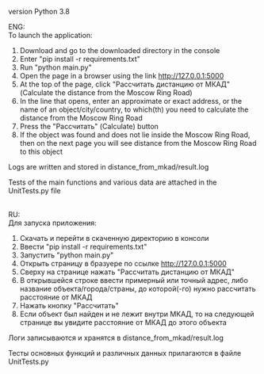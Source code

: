 version Python 3.8

ENG: \
To launch the application:

1) Download and go to the downloaded directory in the console
2) Enter "pip install -r requirements.txt"
3) Run "python main.py"
4) Open the page in a browser using the link http://127.0.0.1:5000
5) At the top of the page, click "Рассчитать дистанцию от МКАД" (Calculate the distance from the Moscow Ring Road)
6) In the line that opens, enter an approximate or exact address, or the name of an object/city/country,
to which(th) you need to calculate the distance from the Moscow Ring Road
7) Press the "Рассчитать" (Calculate) button
8) If the object was found and does not lie inside the Moscow Ring Road, then on the next page you will see
distance from the Moscow Ring Road to this object


Logs are written and stored in distance_from_mkad/result.log

Tests of the main functions and various data are attached in the UnitTests.py file

\
RU: \
Для запуска приложения:

1) Скачать и перейти в скаченную директорию в консоли
2) Ввести "pip install -r requirements.txt"
3) Запустить "python main.py"
4) Открыть страницу в бразуере по ссылке http://127.0.0.1:5000
5) Сверху на странице нажать "Рассчитать дистанцию от МКАД"
6) В открывшейся строке ввести примерный или точный адрес, либо название объекта/города/страны,
до которой(-го) нужно рассчитать расстояние от МКАД
7) Нажать кнопку "Рассчитать"
8) Если объект был найден и не лежит внутри МКАД, то на следующей странице вы увидите
расстояние от МКАД до этого объекта


Логи записываются и хранятся в distance_from_mkad/result.log

Тесты основных функций и различных данных прилагаются в файле UnitTests.py